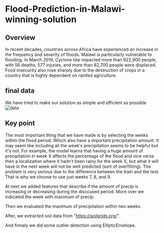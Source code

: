 # Flood-Prediction-in-Malawi-winning-solution

## Overview
In recent decades, countries across Africa have experienced an increase in the frequency and severity of floods. Malawi is particularly vulnerable to flooding. In March 2019, Cyclone Idai impacted more than 922,900 people, with 56 deaths, 577 injuries, and more than 82,700 people were displaced. Food insecurity also rose sharply due to the destruction of crops in a country that is highly dependent on rainfed agriculture.

## final data
We have tried to make our solution as simple and efficient as possible
![data](https://user-images.githubusercontent.com/54355576/86121922-2afa4080-bad7-11ea-9dfd-4d54c98ccc14.png)

## Key point
The most important thing that we have made is by selecting the weeks within the flood period. Which also have a important precipitation amount. It may seem like including all the week's precipitation seems to be helpful but it's not. For example, the model learns that having a huge amount of precipitation in week X affects the percentage of the flood and vice versa then a localization where it hadn't been rainy for the week X, but what it will have in the next week will not be well predicted (sort of overfitting). The problem is very serious due to the difference between the train and the test. That is why we choose to use just weeks 7, 8, and 9.
 
 At next we added features that describe if the amount of precip is increasing or decreasing during the disccused period. More over we indicated the week with maximum of precip.
 
 Then we evaluated the maximum of precipitation within two weeks.
 
 After, we extracted soil data from "https://soilgrids.org/".
 
 And finnaly we did some outlier detection using EllipticEnvelope.
 



 
